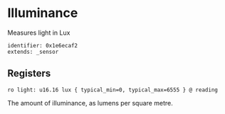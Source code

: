 # Illuminance

Measures light in Lux

    identifier: 0x1e6ecaf2
    extends: _sensor

## Registers

    ro light: u16.16 lux { typical_min=0, typical_max=6555 } @ reading

The amount of illuminance, as lumens per square metre.